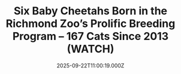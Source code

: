 ---
title: "Six Baby Cheetahs Born in the Richmond Zoo’s Prolific Breeding Program – 167 Cats Since 2013 (WATCH)"
date: 2025-09-22T11:00:19.000Z
category: Human Kindness
externalLink: "https://www.goodnewsnetwork.org/six-baby-cheetahs-born-in-the-richmond-zoos-prolific-breeding-program-167-cats-since-2013-watch/"
image: ""
excerpt: "At a zoo in Richmond, a raucous litter of cheetah cubs is delighting onlookers having spent the summer months growing in secret. One of the largest litters born at the zoo, the three-month-old cubs are hitting milestones and progressing well towards adolescence. Named after African capitals, such as Lusaka, Kampala, and Cairo, the cubs were […] The post Six Baby…"
---